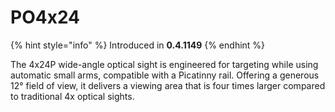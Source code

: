 # PO4x24

{% hint style="info" %}
Introduced in **0.4.1149**
{% endhint %}

The 4x24P wide-angle optical sight is engineered for targeting while using automatic small arms, compatible with a Picatinny rail. Offering a generous 12° field of view, it delivers a viewing area that is four times larger compared to traditional 4x optical sights.
